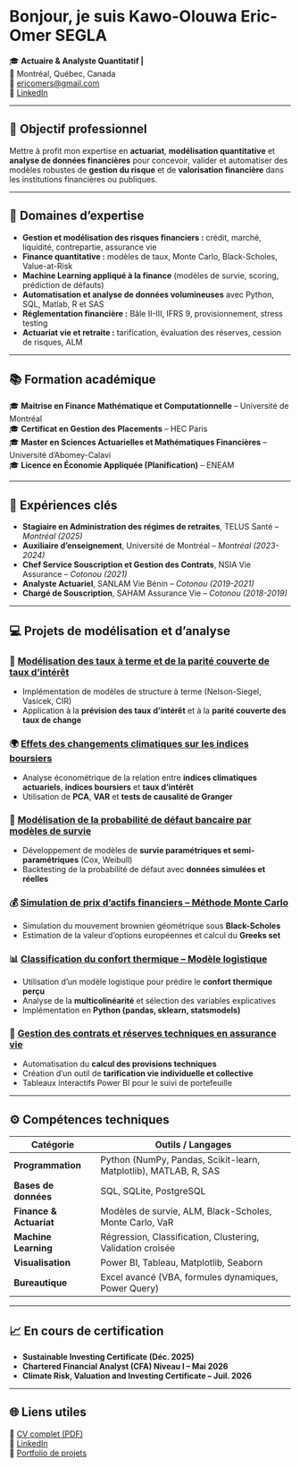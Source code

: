 # Bonjour, je suis Kawo-Olouwa Eric-Omer SEGLA

🎓 **Actuaire & Analyste Quantitatif |**  
📍 Montréal, Québec, Canada  
📧 [ericomers@gmail.com](mailto:ericomers@gmail.com)  
🔗 [LinkedIn](https://www.linkedin.com/in/kawo-olouwa-eric-omer-segla-3592a6183)  

---

## 🎯 Objectif professionnel
Mettre à profit mon expertise en **actuariat**, **modélisation quantitative** et **analyse de données financières** pour concevoir, valider et automatiser des modèles robustes de **gestion du risque** et de **valorisation financière** dans les institutions financières ou publiques.

---

## 🧠 Domaines d’expertise

- **Gestion et modélisation des risques financiers :** crédit, marché, liquidité, contrepartie, assurance vie  
- **Finance quantitative :** modèles de taux, Monte Carlo, Black-Scholes, Value-at-Risk  
- **Machine Learning appliqué à la finance** (modèles de survie, scoring, prédiction de défauts)  
- **Automatisation et analyse de données volumineuses** avec Python, SQL, Matlab, R et SAS  
- **Réglementation financière :** Bâle II-III, IFRS 9, provisionnement, stress testing  
- **Actuariat vie et retraite :** tarification, évaluation des réserves, cession de risques, ALM  

---

## 📚 Formation académique

🎓 **Maitrise en Finance Mathématique et Computationnelle** – Université de Montréal  
🎓 **Certificat en Gestion des Placements** – HEC Paris  
🎓 **Master en Sciences Actuarielles et Mathématiques Financières** – Université d’Abomey-Calavi  
🎓 **Licence en Économie Appliquée (Planification)** – ENEAM  

---

## 💼 Expériences clés

- **Stagiaire en Administration des régimes de retraites**, TELUS Santé – *Montréal (2025)*  
- **Auxiliaire d’enseignement**, Université de Montréal – *Montréal (2023-2024)*  
- **Chef Service Souscription et Gestion des Contrats**, NSIA Vie Assurance – *Cotonou (2021)*  
- **Analyste Actuariel**, SANLAM Vie Bénin – *Cotonou (2019-2021)*  
- **Chargé de Souscription**, SAHAM Assurance Vie – *Cotonou (2018-2019)*  

---

## 💻 Projets de modélisation et d’analyse

### 🧩 [Modélisation des taux à terme et de la parité couverte de taux d’intérêt](https://github.com/ericomersegla/term-structure-model)
- Implémentation de modèles de structure à terme (Nelson-Siegel, Vasicek, CIR)
- Application à la **prévision des taux d’intérêt** et à la **parité couverte des taux de change**

### 🌍 [Effets des changements climatiques sur les indices boursiers](https://github.com/ericomersegla/climate-finance-impact)
- Analyse économétrique de la relation entre **indices climatiques actuariels**, **indices boursiers** et **taux d’intérêt**
- Utilisation de **PCA**, **VAR** et **tests de causalité de Granger**

### 🧠 [Modélisation de la probabilité de défaut bancaire par modèles de survie](https://github.com/ericomersegla/bank-default-survival-model)
- Développement de modèles de **survie paramétriques et semi-paramétriques** (Cox, Weibull)
- Backtesting de la probabilité de défaut avec **données simulées et réelles**

### 💰 [Simulation de prix d’actifs financiers – Méthode Monte Carlo](https://github.com/ericomersegla/montecarlo-asset-pricing)
- Simulation du mouvement brownien géométrique sous **Black-Scholes**
- Estimation de la valeur d’options européennes et calcul du **Greeks set**

### 📊 [Classification du confort thermique – Modèle logistique](https://github.com/ericomersegla/thermal-comfort-logit)
- Utilisation d’un modèle logistique pour prédire le **confort thermique perçu**
- Analyse de la **multicolinéarité** et sélection des variables explicatives
- Implémentation en **Python (pandas, sklearn, statsmodels)**

### 🧾 [Gestion des contrats et réserves techniques en assurance vie](https://github.com/ericomersegla/life-insurance-reserves)
- Automatisation du **calcul des provisions techniques**
- Création d’un outil de **tarification vie individuelle et collective**
- Tableaux interactifs Power BI pour le suivi de portefeuille

---

## ⚙️ Compétences techniques

| Catégorie | Outils / Langages |
|------------|-------------------|
| **Programmation** | Python (NumPy, Pandas, Scikit-learn, Matplotlib), MATLAB, R, SAS |
| **Bases de données** | SQL, SQLite, PostgreSQL |
| **Finance & Actuariat** | Modèles de survie, ALM, Black-Scholes, Monte Carlo, VaR |
| **Machine Learning** | Régression, Classification, Clustering, Validation croisée |
| **Visualisation** | Power BI, Tableau, Matplotlib, Seaborn |
| **Bureautique** | Excel avancé (VBA, formules dynamiques, Power Query) |

---

## 📈 En cours de certification

- **Sustainable Investing Certificate (Déc. 2025)**  
- **Chartered Financial Analyst (CFA) Niveau I – Mai 2026**  
- **Climate Risk, Valuation and Investing Certificate – Juil. 2026**

---

## 🌐 Liens utiles

🔗 [CV complet (PDF)](./CV_SEGLA_Kawo-Olouwa.pdf)  
🔗 [LinkedIn](https://www.linkedin.com/in/kawo-olouwa-eric-omer-segla-3592a6183)  
🔗 [Portfolio de projets](https://github.com/ericomersegla)
